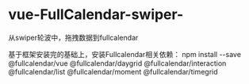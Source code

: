 # vue-FullCalendar-swiper-
从swiper轮波中，拖拽数据到fullcalendar

基于框架安装完的基础上，安装Fullcalendar相关依赖：
npm install --save @fullcalendar/vue @fullcalendar/daygrid @fullcalendar/interaction @fullcalendar/list @fullcalendar/moment @fullcalendar/timegrid

 

